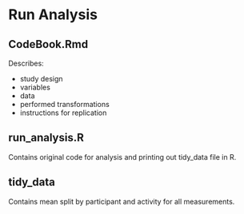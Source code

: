 Run Analysis
============


CodeBook.Rmd
------------

Describes:
* study design
* variables
* data
* performed transformations 
* instructions for replication


run_analysis.R
--------------

Contains original code for analysis and printing out tidy_data file in R.


tidy_data
---------

Contains mean split by participant and activity for all measurements.
